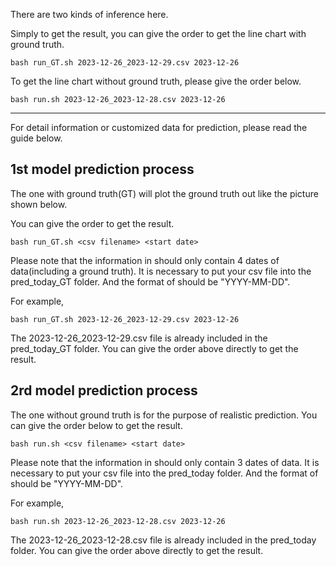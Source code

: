 There are two kinds of inference here.

Simply to get the result, you can give the order to get the line chart with ground truth.
```
bash run_GT.sh 2023-12-26_2023-12-29.csv 2023-12-26
```

To get the line chart without ground truth, please give the order below.
```
bash run.sh 2023-12-26_2023-12-28.csv 2023-12-26
```

****


For detail information or customized data for prediction, please read the guide below. 

## 1st model prediction process
The one with ground truth(GT) will plot the ground truth out like the picture shown below.

You can give the order to get the result.
```
bash run_GT.sh <csv filename> <start date>
```
Please note that the information in <csv filename> should only contain 4 dates of data(including a ground truth). It is necessary to put your csv file into the pred_today_GT folder.
And the format of <start date> should be "YYYY-MM-DD".

For example,
```
bash run_GT.sh 2023-12-26_2023-12-29.csv 2023-12-26
```
The 2023-12-26_2023-12-29.csv file is already included in the pred_today_GT folder. 
You can give the order above directly to get the result.

## 2rd model prediction process
The one without ground truth is for the purpose of realistic prediction.
You can give the order below to get the result.
```
bash run.sh <csv filename> <start date>
```
Please note that the information in <csv filename> should only contain 3 dates of data. It is necessary to put your csv file into the pred_today folder.
And the format of <start date> should be "YYYY-MM-DD".

For example,
```
bash run.sh 2023-12-26_2023-12-28.csv 2023-12-26
```
The 2023-12-26_2023-12-28.csv file is already included in the pred_today folder. 
You can give the order above directly to get the result.

